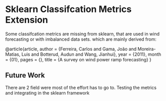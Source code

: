 # Sklearn Classifcation Metrics Extension

Some classifcation metrics are missing from sklearn, that are used in wind forecasting or with imbalanced data sets.
which are mainly derived from: 

@article{article,
author = {Ferreira, Carlos and Gama, João and Moreira-Matias, Luis and Botterud, Audun and Wang, Jianhui},
year = {2011},
month = {01},
pages = {},
title = {A survey on wind power ramp forecasting}
}

## Future Work

There are 2 field were most of the effort has to go to. Testing the metrics and integrating in the sklearn framework
